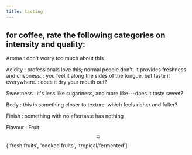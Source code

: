 ```yaml
---
title: tasting
---
```


## for coffee, rate the following categories on intensity and quality:

Aroma
: don't worry too much about this

Acidity
: professionals love this; normal people don't. it provides freshness and crispness.
: you feel it along the sides of the tongue, but taste it everywhere.
: does it dry your mouth out?

Sweetness
: it's less like sugariness, and more like---does it taste sweet?

Body
: this is something closer to texture. which feels richer and fuller?

Finish
: something with no aftertaste has nothing

Flavour
: Fruit $$\supset$$ {'fresh fruits', 'cooked fruits', 'tropical/fermented']
##
